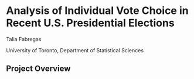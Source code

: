 # Analysis of Individual Vote Choice in Recent U.S. Presidential Elections

Talia Fabregas 

University of Toronto, Department of Statistical Sciences 

## Project Overview


